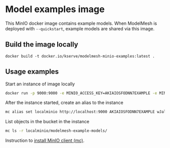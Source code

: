 # Model examples image

This MinIO docker image contains example models. When ModelMesh is deployed with `--quickstart`, example models are shared via this image.

## Build the image locally

`docker build -t docker.io/kserve/modelmesh-minio-examples:latest .`

## Usage examples

Start an instance of image locally

```sh
docker run -p 9000:9000 -e MINIO_ACCESS_KEY=AKIAIOSFODNN7EXAMPLE -e MINIO_SECRET_KEY=wJalrXUtnFEMI/K7MDENG/bPxRfiCYEXAMPLEKEY docker.io/kserve/modelmesh-minio-examples:latest server /data1
```

After the instance started, create an alias to the instance
```sh
mc alias set localminio http://localhost:9000 AKIAIOSFODNN7EXAMPLE wJalrXUtnFEMI/K7MDENG/bPxRfiCYEXAMPLEKEY
```

List objects in the bucket in the instance
```sh
mc ls -r localminio/modelmesh-example-models/
```

Instruction to [install MinIO client (mc)](https://min.io/docs/minio/linux/reference/minio-mc.html#quickstart).
